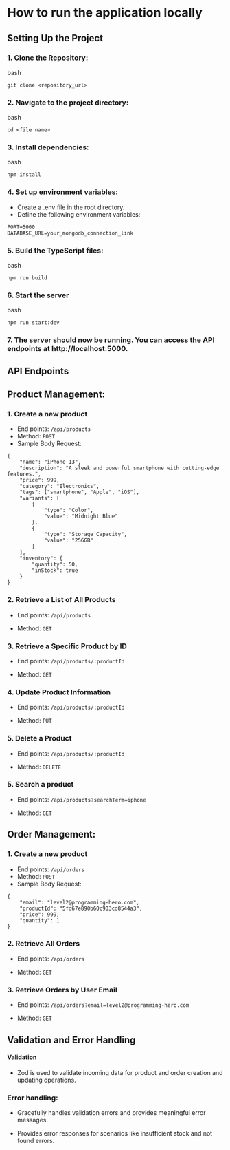 # How to run the application locally

## Setting Up the Project

### 1. Clone the Repository:

bash

`git clone <repository_url>`

### 2. Navigate to the project directory:

bash

`cd <file name>`

### 3. Install dependencies:

bash

`npm install`

### 4. Set up environment variables:

- Create a .env file in the root directory.
- Define the following environment variables:

```
PORT=5000
DATABASE_URL=your_mongodb_connection_link
```

### 5. Build the TypeScript files:

bash

`npm run build`

### 6. Start the server

bash

`npm run start:dev`

### 7. The server should now be running. You can access the API endpoints at http://localhost:5000.

## API Endpoints

## Product Management:

### 1. Create a new product

- End points: `/api/products`
- Method: `POST`
- Sample Body Request:

```
{
    "name": "iPhone 13",
    "description": "A sleek and powerful smartphone with cutting-edge features.",
    "price": 999,
    "category": "Electronics",
    "tags": ["smartphone", "Apple", "iOS"],
    "variants": [
        {
            "type": "Color",
            "value": "Midnight Blue"
        },
        {
            "type": "Storage Capacity",
            "value": "256GB"
        }
    ],
    "inventory": {
        "quantity": 50,
        "inStock": true
    }
}

```

### 2. Retrieve a List of All Products

- End points: `/api/products`

* Method: `GET`

### 3. Retrieve a Specific Product by ID

- End points: `/api/products/:productId`

* Method: `GET`

### 4. Update Product Information

- End points: `/api/products/:productId`

* Method: `PUT`

### 5. Delete a Product

- End points: `/api/products/:productId`

* Method: `DELETE`

### 5. Search a product

- End points: `/api/products?searchTerm=iphone`

* Method: `GET`

## Order Management:

### 1. Create a new product

- End points: `/api/orders`
- Method: `POST`
- Sample Body Request:

```
{
    "email": "level2@programming-hero.com",
    "productId": "5fd67e890b60c903cd8544a3",
    "price": 999,
    "quantity": 1
}

```

### 2. Retrieve All Orders

- End points: `/api/orders`

* Method: `GET`

### 3. Retrieve Orders by User Email

- End points: `/api/orders?email=level2@programming-hero.com`

* Method: `GET`

## Validation and Error Handling

#### Validation

- Zod is used to validate incoming data for product and order creation and updating operations.

### Error handling:

- Gracefully handles validation errors and provides meaningful error messages.

- Provides error responses for scenarios like insufficient stock and not found errors.
